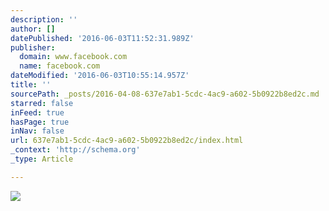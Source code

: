 ```yaml
---
description: ''
author: []
datePublished: '2016-06-03T11:52:31.989Z'
publisher:
  domain: www.facebook.com
  name: facebook.com
dateModified: '2016-06-03T10:55:14.957Z'
title: ''
sourcePath: _posts/2016-04-08-637e7ab1-5cdc-4ac9-a602-5b0922b8ed2c.md
starred: false
inFeed: true
hasPage: true
inNav: false
url: 637e7ab1-5cdc-4ac9-a602-5b0922b8ed2c/index.html
_context: 'http://schema.org'
_type: Article

---
```

![](https://scontent-waw1-1.xx.fbcdn.net/hphotos-xta1/v/t1.0-9/12919884_10206060322338866_3981022048332828931_n.jpg?oh=9a9b2433d8629f4e1aa407bcd0f71fb5&oe=57B53836)